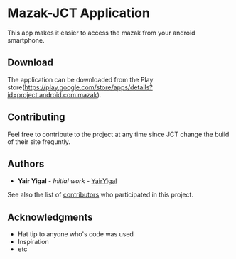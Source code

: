 # Mazak-JCT Application

This app makes it easier to access the mazak from your android smartphone.

## Download
The application can be downloaded from the Play store(https://play.google.com/store/apps/details?id=project.android.com.mazak).

## Contributing

Feel free to contribute to the project at any time since JCT change the build of their site frequntly.

## Authors

* **Yair Yigal** - *Initial work* - [YairYigal](https://github.com/yairigal)

See also the list of [contributors](https://github.com/your/project/contributors) who participated in this project.


## Acknowledgments

* Hat tip to anyone who's code was used
* Inspiration
* etc
